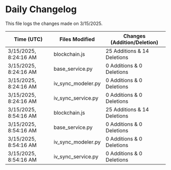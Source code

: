 # Daily Changelog

This file logs the changes made on 3/15/2025.

| Time (UTC)             | Files Modified                    | Changes (Addition/Deletion) |
|------------------------|-----------------------------------|-----------------------------|
| 3/15/2025, 8:24:16 AM | blockchain.js | 25 Additions & 14 Deletions |
| 3/15/2025, 8:24:16 AM | base_service.py | 0 Additions & 0 Deletions |
| 3/15/2025, 8:24:16 AM | iv_sync_modeler.py | 0 Additions & 0 Deletions |
| 3/15/2025, 8:24:16 AM | iv_sync_service.py | 0 Additions & 0 Deletions |
| 3/15/2025, 8:54:16 AM | blockchain.js | 25 Additions & 14 Deletions|
| 3/15/2025, 8:54:16 AM | base_service.py | 0 Additions & 0 Deletions|
| 3/15/2025, 8:54:16 AM | iv_sync_modeler.py | 0 Additions & 0 Deletions|
| 3/15/2025, 8:54:16 AM | iv_sync_service.py | 0 Additions & 0 Deletions|
